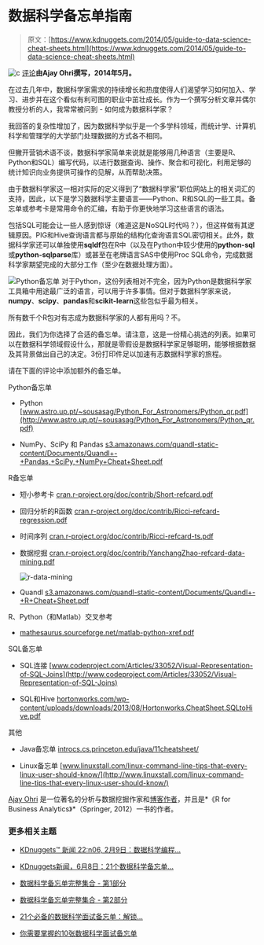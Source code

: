 # 数据科学备忘单指南

> 原文：[https://www.kdnuggets.com/2014/05/guide-to-data-science-cheat-sheets.html](https://www.kdnuggets.com/2014/05/guide-to-data-science-cheat-sheets.html)

![c](../Images/3d9c022da2d331bb56691a9617b91b90.png) [评论](#comments)**由Ajay Ohri撰写，2014年5月。**

在过去几年中，数据科学家需求的持续增长和热度使得人们渴望学习如何加入、学习、进步并在这个看似有利可图的职业中茁壮成长。作为一个撰写分析文章并偶尔教授分析的人，我常常被问到 - 如何成为数据科学家？

我回答的复杂性增加了，因为数据科学似乎是一个多学科领域，而统计学、计算机科学和管理学的大学部门处理数据的方式各不相同。

但撇开营销术语不谈，数据科学家简单来说就是能够用几种语言（主要是R、Python和SQL）编写代码，以进行数据查询、操作、聚合和可视化，利用足够的统计知识向业务提供可操作的见解，从而帮助决策。

由于数据科学家这一相对实际的定义得到了“数据科学家”职位网站上的相关词汇的支持，因此，以下是学习数据科学主要语言——Python、R和SQL的一些工具。备忘单或参考卡是常用命令的汇编，有助于你更快地学习这些语言的语法。

包括SQL可能会让一些人感到惊讶（难道这是NoSQL时代吗？），但这样做有其逻辑原因。PIG和Hive查询语言都与原始的结构化查询语言SQL密切相关。此外，数据科学家还可以单独使用**sqldf**包在R中（以及在Python中较少使用的**python-sql**或**python-sqlparse**库）或甚至在老牌语言SAS中使用Proc SQL命令，完成数据科学家期望完成的大部分工作（至少在数据处理方面）。

![Python备忘单](../Images/fb4b6111cd2556304eb5ed3cc9c9794e.png) 对于Python，这份列表相对不完全，因为Python是数据科学家工具箱中用途最广泛的语言，可以用于许多事情。但对于数据科学家来说，**numpy**、**scipy**、**pandas**和**scikit-learn**这些包似乎最为相关。

所有数千个R包对有志成为数据科学家的人都有用吗？不。

因此，我们为你选择了合适的备忘单。请注意，这是一份精心挑选的列表。如果可以在数据科学领域假设什么，那就是零假设是数据科学家足够聪明，能够根据数据及其背景做出自己的决定。3份打印件足以加速有志数据科学家的旅程。

请在下面的评论中添加额外的备忘单。

Python备忘单

+   Python [www.astro.up.pt/~sousasag/Python_For_Astronomers/Python_qr.pdf](http://www.astro.up.pt/~sousasag/Python_For_Astronomers/Python_qr.pdf)

+   NumPy、SciPy 和 Pandas [s3.amazonaws.com/quandl-static-content/Documents/Quandl+-+Pandas,+SciPy,+NumPy+Cheat+Sheet.pdf](https://s3.amazonaws.com/quandl-static-content/Documents/Quandl+-+Pandas,+SciPy,+NumPy+Cheat+Sheet.pdf)

R备忘单

+   短小参考卡 [cran.r-project.org/doc/contrib/Short-refcard.pdf](http://cran.r-project.org/doc/contrib/Short-refcard.pdf)

+   回归分析的R函数 [cran.r-project.org/doc/contrib/Ricci-refcard-regression.pdf](http://cran.r-project.org/doc/contrib/Ricci-refcard-regression.pdf)

+   时间序列 [cran.r-project.org/doc/contrib/Ricci-refcard-ts.pdf](http://cran.r-project.org/doc/contrib/Ricci-refcard-ts.pdf)

+   数据挖掘 [cran.r-project.org/doc/contrib/YanchangZhao-refcard-data-mining.pdf](http://cran.r-project.org/doc/contrib/YanchangZhao-refcard-data-mining.pdf)

    ![r-data-mining](../Images/3f530ec08e3d9b5d91376ab47b95e317.png)

+   Quandl [s3.amazonaws.com/quandl-static-content/Documents/Quandl+-+R+Cheat+Sheet.pdf](https://s3.amazonaws.com/quandl-static-content/Documents/Quandl+-+R+Cheat+Sheet.pdf)

R、Python（和Matlab）交叉参考

+   [mathesaurus.sourceforge.net/matlab-python-xref.pdf](http://mathesaurus.sourceforge.net/matlab-python-xref.pdf)

SQL备忘单

+   SQL连接 [www.codeproject.com/Articles/33052/Visual-Representation-of-SQL-Joins](http://www.codeproject.com/Articles/33052/Visual-Representation-of-SQL-Joins)

+   SQL和Hive [hortonworks.com/wp-content/uploads/downloads/2013/08/Hortonworks.CheatSheet.SQLtoHive.pdf](http://hortonworks.com/wp-content/uploads/downloads/2013/08/Hortonworks.CheatSheet.SQLtoHive.pdf)

其他

+   Java备忘单 [introcs.cs.princeton.edu/java/11cheatsheet/](http://introcs.cs.princeton.edu/java/11cheatsheet/)

+   Linux备忘单 [www.linuxstall.com/linux-command-line-tips-that-every-linux-user-should-know/](http://www.linuxstall.com/linux-command-line-tips-that-every-linux-user-should-know/)

[Ajay Ohri](https://www.linkedin.com/in/ajayohri) 是一位著名的分析与数据挖掘作家和[博客作者](http://decisionstats.com/)，并且是*《R for Business Analytics》*（Springer, 2012）一书的作者。

### 更多相关主题

+   [KDnuggets™ 新闻 22:n06, 2月9日：数据科学编程…](https://www.kdnuggets.com/2022/n06.html)

+   [KDnuggets新闻，6月8日：21个数据科学备忘单…](https://www.kdnuggets.com/2022/n23.html)

+   [数据科学备忘单完整集合 - 第1部分](https://www.kdnuggets.com/2022/02/complete-collection-data-science-cheat-sheets-part-1.html)

+   [数据科学备忘单完整集合 - 第2部分](https://www.kdnuggets.com/2022/02/complete-collection-data-science-cheat-sheets-part-2.html)

+   [21个必备的数据科学面试备忘单：解锁…](https://www.kdnuggets.com/2022/06/21-cheat-sheets-data-science-interviews.html)

+   [你需要掌握的10张数据科学面试备忘单](https://www.kdnuggets.com/2022/10/10-cheat-sheets-need-ace-data-science-interview.html)
